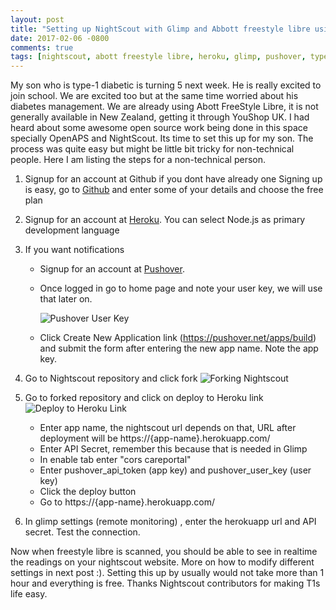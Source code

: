 ```yaml
---
layout: post
title: "Setting up NightScout with Glimp and Abbott freestyle libre using github, pushover and heroku"
date: 2017-02-06 -0800
comments: true
tags: [nightscout, abott freestyle libre, heroku, glimp, pushover, type1 diabetes, T1 diabetes]
---
```


My son who is type-1 diabetic is turning 5 next week. He is really excited to join school. We are excited too but at the same time worried about his diabetes management. 
We are already using Abott FreeStyle Libre, it is not generally available in New Zealand, getting it through YouShop UK. I had heard about some awesome open source work being 
 done in this space specially OpenAPS and NightScout. Its time to set this up for my son. The process was quite easy but might be little bit tricky 
 for non-technical people. Here I am listing the steps for a non-technical person.
 
 1. Signup for an account at Github if you dont have already one
    Signing up is easy, go to [Github](https://github.com/join) and enter some of your details and choose the free plan
   
    
 2. Signup for an account at [Heroku](https://signup.heroku.com/login). 
 You can select Node.js as primary development language
 
 
 
 3. If you want notifications 
    * Signup for an account at [Pushover](https://pushover.net/login).
    * Once logged in go to home page and note your user key, we will use that later on. 
    
         ![Pushover User Key]({{sie.url}}/images/20170206-push-over-app-key.png)
    
    * Click Create New Application link (https://pushover.net/apps/build) and submit the form after entering the new app name.
    Note the app key.
    
 4. Go to Nightscout repository and click fork 
         ![Forking Nightscout]({{sie.url}}/images/20170206-fork-cgm-remote-monitor.png)
 
 5. Go to forked repository and click on deploy to Heroku link
        ![Deploy to Heroku Link]({{sie.url}}/images/20170206-nightscout-deploy-to-heroku.png)
 
     * Enter app name, the nightscout url depends on that, URL after deployment will be https://{app-name}.herokuapp.com/
     * Enter API Secret, remember this because that is needed in Glimp
     * In enable tab enter "cors careportal"
     * Enter pushover_api_token (app key) and pushover_user_key (user key)
     * Click the deploy button
     * Go to https://{app-name}.herokuapp.com/



 6. In glimp settings (remote monitoring) , enter the herokuapp url and API secret.
    Test the connection.
    
Now when freestyle libre is scanned, you should be able to see in realtime the readings on your nightscout website. More on how to modify different settings in next post :). 
Setting this up by usually would not take more than 1 hour and everything is free.
Thanks Nightscout contributors for making T1s life easy.


	